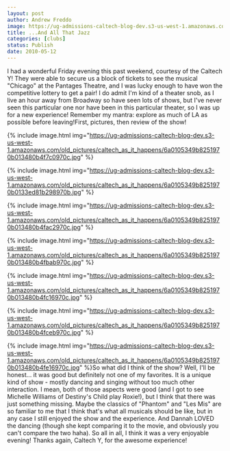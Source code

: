 ```yaml
---
layout: post
author: Andrew Freddo
image: https://ug-admissions-caltech-blog-dev.s3-us-west-1.amazonaws.com/old_pictures/caltech_as_it_happens/6a0105349b8251970b0133ed81afad970b.jpg
title: ...And All That Jazz
categories: [clubs]
status: Publish
date: 2010-05-12
---
```


I had a wonderful Friday evening this past weekend, courtesy of the Caltech Y! They were able to secure us a block of tickets to see the musical "Chicago" at the Pantages Theatre, and I was lucky enough to have won the competitive lottery to get a pair! I do admit I'm kind of a theater snob, as I live an hour away from Broadway so have seen lots of shows, but I've never seen this particular one nor have been in this particular theater, so I was up for a new experience! Remember my mantra: explore as much of LA as possible before leaving!First, pictures, then review of the show!

{% include image.html img="https://ug-admissions-caltech-blog-dev.s3-us-west-1.amazonaws.com/old_pictures/caltech_as_it_happens/6a0105349b8251970b013480b4f7c0970c.jpg" %}

{% include image.html img="https://ug-admissions-caltech-blog-dev.s3-us-west-1.amazonaws.com/old_pictures/caltech_as_it_happens/6a0105349b8251970b0133ed81b298970b.jpg" %}

{% include image.html img="https://ug-admissions-caltech-blog-dev.s3-us-west-1.amazonaws.com/old_pictures/caltech_as_it_happens/6a0105349b8251970b013480b4fac2970c.jpg" %}

{% include image.html img="https://ug-admissions-caltech-blog-dev.s3-us-west-1.amazonaws.com/old_pictures/caltech_as_it_happens/6a0105349b8251970b013480b4fbab970c.jpg" %}

{% include image.html img="https://ug-admissions-caltech-blog-dev.s3-us-west-1.amazonaws.com/old_pictures/caltech_as_it_happens/6a0105349b8251970b013480b4fc16970c.jpg" %}

{% include image.html img="https://ug-admissions-caltech-blog-dev.s3-us-west-1.amazonaws.com/old_pictures/caltech_as_it_happens/6a0105349b8251970b013480b4fceb970c.jpg" %}

{% include image.html img="https://ug-admissions-caltech-blog-dev.s3-us-west-1.amazonaws.com/old_pictures/caltech_as_it_happens/6a0105349b8251970b013480b4fe16970c.jpg" %}So what did I think of the show? Well, I'll be honest... it was good but definitely not one of my favorites. It is a unique kind of show - mostly dancing and singing without too much other interaction. I mean, both of those aspects were good (and I got to see Michelle Williams of Destiny's Child play Roxie!), but I think that there was just something missing. Maybe the classics of "Phantom" and "Les Mis" are so familiar to me that I think that's what all musicals should be like, but in any case I still enjoyed the show and the experience. And Dannah LOVED the dancing (though she kept comparing it to the movie, and obviously you can't compare the two haha). So all in all, I think it was a very enjoyable evening!
Thanks again, Caltech Y, for the awesome experience!
